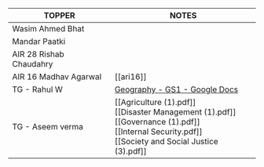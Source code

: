 
| **TOPPER**              | **NOTES**                                                                                                                                                   |
| ----------------------- | ----------------------------------------------------------------------------------------------------------------------------------------------------------- |
| Wasim Ahmed Bhat        |                                                                                                                                                             |
| Mandar Paatki           |                                                                                                                                                             |
| AIR 28 Rishab Chaudahry |                                                                                                                                                             |
| AIR 16 Madhav Agarwal   | [[ari16]]                                                                                                                                                   |
| TG - Rahul W            | [Geography - GS1 - Google Docs](https://docs.google.com/document/d/1zclxLlT44Rc5Lbu9cvREwGkjxcIWFROnMc2Ly7KeZlk/edit?tab=t.7e8trtoeza37)<br>                |
| TG - Aseem verma        | [[Agriculture (1).pdf]]<br>[[Disaster Management (1).pdf]]<br>[[Governance (1).pdf]]<br>[[Internal Security.pdf]]<br>[[Society and Social Justice (3).pdf]] |
